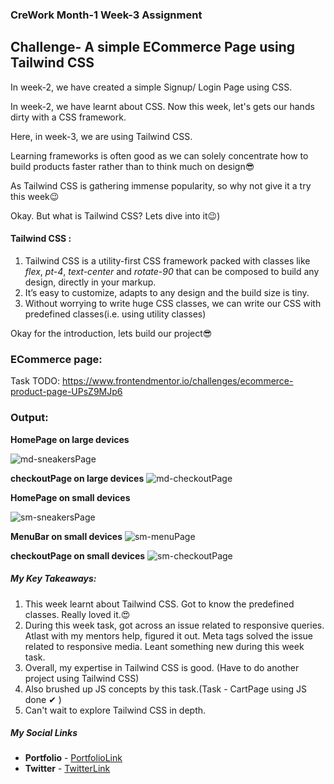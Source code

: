 ### CreWork Month-1 Week-3 Assignment

## Challenge- A simple ECommerce Page using Tailwind CSS

In week-2, we have created a simple Signup/ Login Page using CSS.

In week-2, we have learnt about CSS. Now this week, let's gets our hands dirty with a CSS framework.

Here, in week-3, we are using Tailwind CSS.

Learning frameworks is often good as we can solely concentrate how to build products faster rather than to think much on design😎

As Tailwind CSS is gathering immense popularity, so why not give it a try this week😉

Okay. But what is Tailwind CSS? Lets dive into it😉)



#### Tailwind CSS :
1. Tailwind CSS is a utility-first CSS framework packed with classes like *flex*, *pt-4*, *text-center* and *rotate-90* that can be composed to build any design, directly in your markup.
2. It’s easy to customize, adapts to any design and the build size is tiny.
3. Without worrying to write huge CSS classes, we can write our CSS with predefined classes(i.e. using utility classes)

Okay for the introduction, lets build our project😎

### ECommerce page:
Task TODO: https://www.frontendmentor.io/challenges/ecommerce-product-page-UPsZ9MJp6

### Output:

**HomePage on large devices**

<img src="https://github.com/shanolhere/CreWork/blob/main/week-3/assets/md-sneakersPage.PNG" alt="md-sneakersPage">

**checkoutPage on large devices**
<img src="https://github.com/shanolhere/CreWork/blob/main/week-3/assets/md-checkoutPage.PNG" alt="md-checkoutPage">

**HomePage on small devices**

<img src="https://github.com/shanolhere/CreWork/blob/main/week-3/assets/sm-sneakersPage.PNG" alt="sm-sneakersPage">

**MenuBar on small devices**
<img src="https://github.com/shanolhere/CreWork/blob/main/week-3/assets/sm-menuPage.PNG" alt="sm-menuPage">


**checkoutPage on small devices**
<img src="https://github.com/shanolhere/CreWork/blob/main/week-3/assets/sm-checkoutPage.PNG" alt="sm-checkoutPage">



##### **My Key Takeaways:**
1. This week learnt about Tailwind CSS. Got to know the predefined classes. Really loved it.😍
2. During this week task, got across an issue related to responsive queries. Atlast with my mentors help, figured it out.
Meta tags solved the issue related to responsive media. Leant something new during this week task.
3. Overall, my expertise in Tailwind CSS is good. (Have to do another project using Tailwind CSS)
4. Also brushed up JS concepts by this task.(Task - CartPage using JS done ✔ )
4. Can't wait to explore Tailwind CSS in depth.


##### **My Social Links**

- **Portfolio**  - [PortfolioLink](https://sabiya.netlify.app/)
- **Twitter** - [TwitterLink](https://twitter.com/nerd_fswd)
